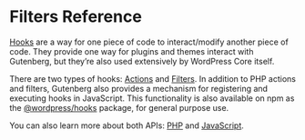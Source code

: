 # Filters Reference

[Hooks](https://developer.wordpress.org/plugins/hooks/) are a way for one piece of code to interact/modify another piece of code. They provide one way for plugins and themes interact with Gutenberg, but they’re also used extensively by WordPress Core itself.

There are two types of hooks: [Actions](https://developer.wordpress.org/plugins/hooks/actions/) and [Filters](https://developer.wordpress.org/plugins/hooks/filters/). In addition to PHP actions and filters, Gutenberg also provides a mechanism for registering and executing hooks in JavaScript. This functionality is also available on npm as the [@wordpress/hooks](https://www.npmjs.com/package/@wordpress/hooks) package, for general purpose use.

You can also learn more about both APIs: [PHP](https://codex.wordpress.org/Plugin_API/) and [JavaScript](https://github.com/WordPress/packages/tree/master/packages/hooks).

